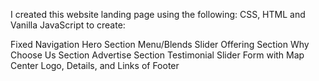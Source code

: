 I created this website landing page using the following:
CSS, HTML and Vanilla JavaScript to create:

Fixed Navigation
Hero Section
Menu/Blends Slider
Offering Section
Why Choose Us Section
Advertise Section
Testimonial Slider
Form with Map
Center Logo, Details, and Links of Footer
